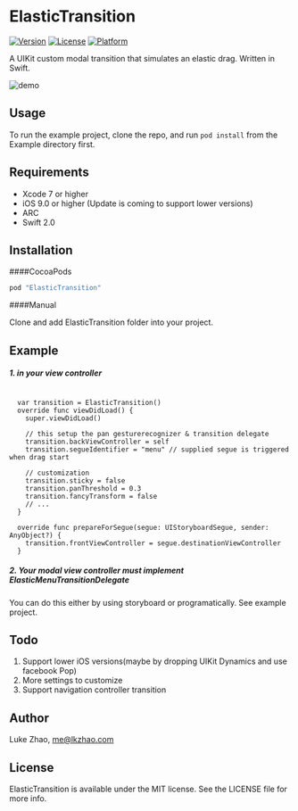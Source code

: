 # ElasticTransition

[![Version](https://img.shields.io/cocoapods/v/ElasticTransition.svg?style=flat)](http://cocoapods.org/pods/ElasticTransition)
[![License](https://img.shields.io/cocoapods/l/ElasticTransition.svg?style=flat)](http://cocoapods.org/pods/ElasticTransition)
[![Platform](https://img.shields.io/cocoapods/p/ElasticTransition.svg?style=flat)](http://cocoapods.org/pods/ElasticTransition)

A UIKit custom modal transition that simulates an elastic drag. Written in Swift.

![demo](https://github.com/lkzhao/ElasticTransition/master/demo.gif?raw=true)

## Usage

To run the example project, clone the repo, and run `pod install` from the Example directory first.

## Requirements

* Xcode 7 or higher
* iOS 9.0 or higher (Update is coming to support lower versions)
* ARC
* Swift 2.0

## Installation

####CocoaPods

```ruby
pod "ElasticTransition"
```

####Manual

Clone and add ElasticTransition folder into your project.

## Example

##### 1. in your view controller
```

  var transition = ElasticTransition()
  override func viewDidLoad() {
    super.viewDidLoad()

    // this setup the pan gesturerecognizer & transition delegate
    transition.backViewController = self
    transition.segueIdentifier = "menu" // supplied segue is triggered when drag start

    // customization
    transition.sticky = false
    transition.panThreshold = 0.3
    transition.fancyTransform = false
    // ...
  }

  override func prepareForSegue(segue: UIStoryboardSegue, sender: AnyObject?) {
    transition.frontViewController = segue.destinationViewController
  }
```

##### 2. Your modal view controller must implement ElasticMenuTransitionDelegate
You can do this either by using storyboard or programatically. See example project.


## Todo

1. Support lower iOS versions(maybe by dropping UIKit Dynamics and use facebook Pop)
2. More settings to customize
3. Support navigation controller transition

## Author

Luke Zhao, me@lkzhao.com

## License

ElasticTransition is available under the MIT license. See the LICENSE file for more info.
